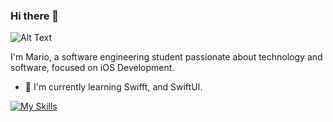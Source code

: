 ### Hi there 👋

![Alt Text](https://raw.githubusercontent.com/MrStoneDev/MrStoneDev/main/Banner%20MrStoneDev.png)

I'm Mario, a software engineering student passionate about technology and software, focused on iOS Development.

- 🌱 I'm currently learning Swifft, and SwiftUI.

[![My Skills](https://skillicons.dev/icons?i=swift,git,github)](https://skillicons.dev)

<!--
**MrStoneDev/MrStoneDev** is a ✨ _special_ ✨ repository because its `README.md` (this file) appears on your GitHub profile.

Here are some ideas to get you started:

- 🔭 I’m currently working on ...
- 🌱 I’m currently learning ...
- 👯 I’m looking to collaborate on ...
- 🤔 I’m looking for help with ...
- 💬 Ask me about ...
- 📫 How to reach me: ...
- 😄 Pronouns: ...
- ⚡ Fun fact: ...
-->
